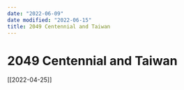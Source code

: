 ```yaml
---
date: "2022-06-09"
date modified: "2022-06-15"
title: 2049 Centennial and Taiwan
---
```


# 2049 Centennial and Taiwan
[[2022-04-25]]
